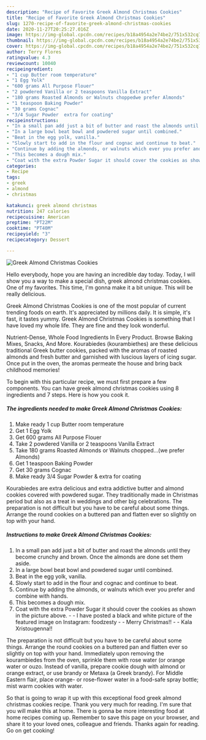 ```yaml
---
description: "Recipe of Favorite Greek Almond Christmas Cookies"
title: "Recipe of Favorite Greek Almond Christmas Cookies"
slug: 1270-recipe-of-favorite-greek-almond-christmas-cookies
date: 2020-11-27T20:25:27.016Z
image: https://img-global.cpcdn.com/recipes/b18a4954a2e74be2/751x532cq70/greek-almond-christmas-cookies-recipe-main-photo.jpg
thumbnail: https://img-global.cpcdn.com/recipes/b18a4954a2e74be2/751x532cq70/greek-almond-christmas-cookies-recipe-main-photo.jpg
cover: https://img-global.cpcdn.com/recipes/b18a4954a2e74be2/751x532cq70/greek-almond-christmas-cookies-recipe-main-photo.jpg
author: Terry Flores
ratingvalue: 4.3
reviewcount: 10040
recipeingredient:
- "1 cup Butter room temperature"
- "1 Egg Yolk"
- "600 grams All Purpose Flouer"
- "2 powdered Vanilla or 2 teaspoons Vanilla Extract"
- "180 grams Roasted Almonds or Walnuts choppedwe prefer Almonds"
- "1 teaspoon Baking Powder"
- "30 grams Cognac"
- "3/4 Sugar Powder  extra for coating"
recipeinstructions:
- "In a small pan add just a bit of butter and roast the almonds until they become crunchy and brown. Once the almonds are done set them aside."
- "In a large bowl beat bowl and powdered sugar until combined."
- "Beat in the egg yolk, vanilla."
- "Slowly start to add in the flour and cognac and continue to beat."
- "Continue by adding the almonds, or walnuts which ever you prefer and combine with hands."
- "This becomes a dough mix."
- "Coat with the extra Powder Sugar it should cover the cookies as shown in the picture above.  I have posted a black and white picture of the featured image on Instagram: foodzesty  Merry Christmas!!  Kala Xristougenna!!"
categories:
- Recipe
tags:
- greek
- almond
- christmas

katakunci: greek almond christmas 
nutrition: 247 calories
recipecuisine: American
preptime: "PT22M"
cooktime: "PT40M"
recipeyield: "3"
recipecategory: Dessert

---
```



![Greek Almond Christmas Cookies](https://img-global.cpcdn.com/recipes/b18a4954a2e74be2/751x532cq70/greek-almond-christmas-cookies-recipe-main-photo.jpg)

Hello everybody, hope you are having an incredible day today. Today, I will show you a way to make a special dish, greek almond christmas cookies. One of my favorites. This time, I'm gonna make it a bit unique. This will be really delicious.

Greek Almond Christmas Cookies is one of the most popular of current trending foods on earth. It's appreciated by millions daily. It is simple, it's fast, it tastes yummy. Greek Almond Christmas Cookies is something that I have loved my whole life. They are fine and they look wonderful.

Nutrient-Dense, Whole Food Ingredients In Every Product. Browse Baking Mixes, Snacks, And More. Kourabiedes (kourambiethes) are these delicious traditional Greek butter cookies, packed with the aromas of roasted almonds and fresh butter and garnished with luscious layers of icing sugar. Once put in the oven, the aromas permeate the house and bring back childhood memories!


To begin with this particular recipe, we must first prepare a few components. You can have greek almond christmas cookies using 8 ingredients and 7 steps. Here is how you cook it.

<!--inarticleads1-->

##### The ingredients needed to make Greek Almond Christmas Cookies:

1. Make ready 1 cup Butter room temperature
1. Get 1 Egg Yolk
1. Get 600 grams All Purpose Flouer
1. Take 2 powdered Vanilla or 2 teaspoons Vanilla Extract
1. Take 180 grams Roasted Almonds or Walnuts chopped…(we prefer Almonds)
1. Get 1 teaspoon Baking Powder
1. Get 30 grams Cognac
1. Make ready 3/4 Sugar Powder &amp; extra for coating


Kourabiedes are extra delicious and extra addictive butter and almond cookies covered with powdered sugar. They traditionally made in Christmas period but also as a treat in weddings and other big celebrations. The preparation is not difficult but you have to be careful about some things. Arrange the round cookies on a buttered pan and flatten ever so slightly on top with your hand. 

<!--inarticleads2-->

##### Instructions to make Greek Almond Christmas Cookies:

1. In a small pan add just a bit of butter and roast the almonds until they become crunchy and brown. Once the almonds are done set them aside.
1. In a large bowl beat bowl and powdered sugar until combined.
1. Beat in the egg yolk, vanilla.
1. Slowly start to add in the flour and cognac and continue to beat.
1. Continue by adding the almonds, or walnuts which ever you prefer and combine with hands.
1. This becomes a dough mix.
1. Coat with the extra Powder Sugar it should cover the cookies as shown in the picture above. -  - I have posted a black and white picture of the featured image on Instagram: foodzesty -  - Merry Christmas!! -  - Kala Xristougenna!!


The preparation is not difficult but you have to be careful about some things. Arrange the round cookies on a buttered pan and flatten ever so slightly on top with your hand. Immediately upon removing the kourambiedes from the oven, sprinkle them with rose water (or orange water or ouzo. Instead of vanilla, prepare cookie dough with almond or orange extract, or use brandy or Metaxa (a Greek brandy). For Middle Eastern flair, place orange- or rose-flower water in a food-safe spray bottle; mist warm cookies with water. 

So that is going to wrap it up with this exceptional food greek almond christmas cookies recipe. Thank you very much for reading. I'm sure that you will make this at home. There is gonna be more interesting food at home recipes coming up. Remember to save this page on your browser, and share it to your loved ones, colleague and friends. Thanks again for reading. Go on get cooking!
